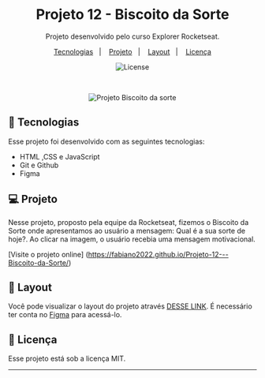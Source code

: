 <h1 align="center"> Projeto 12 - Biscoito da Sorte </h1>

<p align="center">
Projeto desenvolvido pelo curso Explorer Rocketseat.
</p>

<p align="center">
  <a href="#-tecnologias">Tecnologias</a>&nbsp;&nbsp;&nbsp;|&nbsp;&nbsp;&nbsp;
  <a href="#-projeto">Projeto</a>&nbsp;&nbsp;&nbsp;|&nbsp;&nbsp;&nbsp;
  <a href="#-layout">Layout</a>&nbsp;&nbsp;&nbsp;|&nbsp;&nbsp;&nbsp;
  <a href="#memo-licença">Licença</a>
</p>

<p align="center">
  <img alt="License" src="https://img.shields.io/static/v1?label=license&message=MIT&color=49AA26&labelColor=000000">
</p>

<br>

<p align="center">
  <img alt="Projeto Biscoito da sorte" src="https://raw.githubusercontent.com/gist/Fabiano2022/b6d8c740d21d4480beabcb7d439a682f/raw/46b957b4daf13634f36583c22771969551268fb2/Projeto%2012%20Biscoito%20da%20sorte.svg">
</p>

## 🚀 Tecnologias

Esse projeto foi desenvolvido com as seguintes tecnologias:

- HTML ,CSS e JavaScript
- Git e Github
- Figma


## 💻 Projeto

Nesse projeto, proposto pela equipe da Rocketseat, fizemos o Biscoito da Sorte onde apresentamos ao usuário a mensagem: Qual é a sua sorte de hoje?. Ao clicar na imagem, o usuário recebia uma mensagem motivacional. 


[Visite o projeto online] (https://fabiano2022.github.io/Projeto-12---Biscoito-da-Sorte/) 


## 🔖 Layout

Você pode visualizar o layout do projeto através [DESSE LINK](https://www.figma.com/community/file/1182751789348533739). É necessário ter conta no [Figma](https://figma.com) para acessá-lo.

## :memo: Licença

Esse projeto está sob a licença MIT.

---
